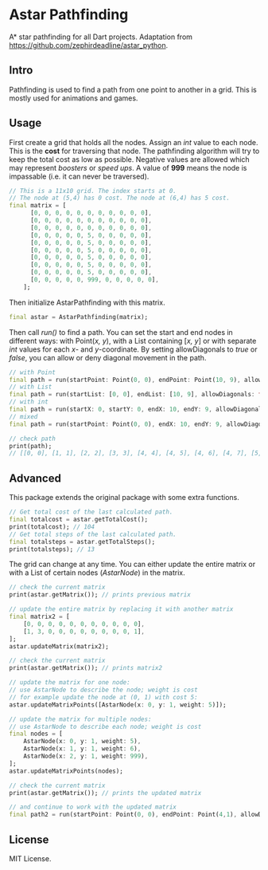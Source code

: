 # Astar Pathfinding

A* star pathfinding for all Dart projects. Adaptation from https://github.com/zephirdeadline/astar_python.

## Intro

Pathfinding is used to find a path from one point to another in a grid. This is mostly used for animations and games.

## Usage

First create a grid that holds all the nodes. Assign an *int* value to each node. This is the **cost** for traversing that node. The pathfinding algorithm will try to keep the total cost as low as possible. Negative values are allowed which may represent *boosters* or *speed ups*.
A value of **999** means the node is impassable (i.e. it can never be traversed).

```dart
// This is a 11x10 grid. The index starts at 0.
// The node at (5,4) has 0 cost. The node at (6,4) has 5 cost.
final matrix = [
      [0, 0, 0, 0, 0, 0, 0, 0, 0, 0, 0],
      [0, 0, 0, 0, 0, 0, 0, 0, 0, 0, 0],
      [0, 0, 0, 0, 0, 0, 0, 0, 0, 0, 0],
      [0, 0, 0, 0, 0, 5, 0, 0, 0, 0, 0],
      [0, 0, 0, 0, 0, 5, 0, 0, 0, 0, 0],
      [0, 0, 0, 0, 0, 5, 0, 0, 0, 0, 0],
      [0, 0, 0, 0, 0, 5, 0, 0, 0, 0, 0],
      [0, 0, 0, 0, 0, 5, 0, 0, 0, 0, 0],
      [0, 0, 0, 0, 0, 5, 0, 0, 0, 0, 0],
      [0, 0, 0, 0, 0, 999, 0, 0, 0, 0, 0],
    ];
```
Then initialize AstarPathfinding with this matrix.
```dart
final astar = AstarPathfinding(matrix);
```
Then call *run()* to find a path. You can set the start and end nodes in different ways: with Point(*x, y*), with a List containing [*x, y*] or with separate *int* values for each *x*- and *y*-coordinate.
By setting allowDiagonals to *true* or *false*, you can allow or deny diagonal movement in the path.

```dart
// with Point
final path = run(startPoint: Point(0, 0), endPoint: Point(10, 9), allowDiagonals: true);
// with List
final path = run(startList: [0, 0], endList: [10, 9], allowDiagonals: true);
// with int
final path = run(startX: 0, startY: 0, endX: 10, endY: 9, allowDiagonals: true);
// mixed
final path = run(startPoint: Point(0, 0), endX: 10, endY: 9, allowDiagonals: true);

// check path
print(path);
// [[0, 0], [1, 1], [2, 2], [3, 3], [4, 4], [4, 5], [4, 6], [4, 7], [5, 8], [6, 9], [7, 9], [8, 9], [9, 9], [10, 9]]
```

## Advanced
This package extends the original package with some extra functions.
```dart
// Get total cost of the last calculated path.
final totalcost = astar.getTotalCost();
print(totalcost); // 104
// Get total steps of the last calculated path.
final totalsteps = astar.getTotalSteps();
print(totalsteps); // 13
```

The grid can change at any time. You can either update the entire matrix or with a List of certain nodes (*AstarNode*) in the matrix.

```dart
// check the current matrix
print(astar.getMatrix()); // prints previous matrix

// update the entire matrix by replacing it with another matrix
final matrix2 = [
    [0, 0, 0, 0, 0, 0, 0, 0, 0, 0, 0],
    [1, 3, 0, 0, 0, 0, 0, 0, 0, 0, 1],
];
astar.updateMatrix(matrix2);

// check the current matrix
print(astar.getMatrix()); // prints matrix2

// update the matrix for one node:
// use AstarNode to describe the node; weight is cost
// for example update the node at (0, 1) with cost 5:
astar.updateMatrixPoints([AstarNode(x: 0, y: 1, weight: 5)]);

// update the matrix for multiple nodes:
// use AstarNode to describe each node; weight is cost
final nodes = [
    AstarNode(x: 0, y: 1, weight: 5), 
    AstarNode(x: 1, y: 1, weight: 6), 
    AstarNode(x: 2, y: 1, weight: 999),
];
astar.updateMatrixPoints(nodes);

// check the current matrix
print(astar.getMatrix()); // prints the updated matrix

// and continue to work with the updated matrix
final path2 = run(startPoint: Point(0, 0), endPoint: Point(4,1), allowDiagonals: false);
```

## License

MIT License.